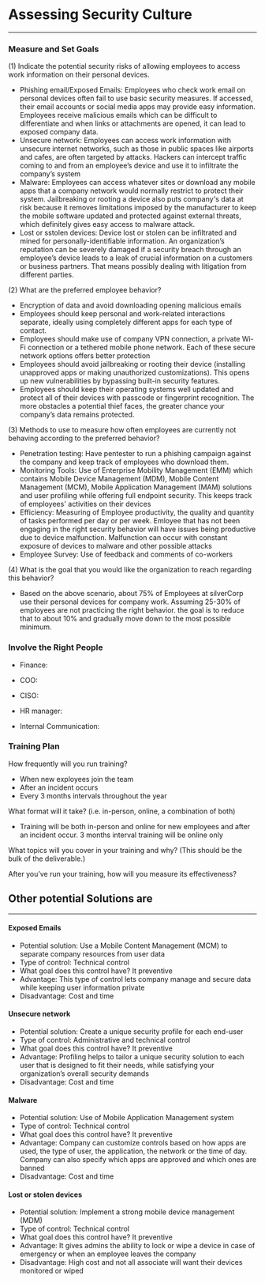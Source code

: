 # Assessing Security Culture
***
### Measure and Set Goals
(1) Indicate the potential security risks of allowing employees to access work information on their personal devices.
* Phishing email/Exposed Emails: Employees who check work email on personal devices often fail to use basic security measures. If accessed, their email accounts or social media apps may provide easy information. Employees receive malicious emails which can be difficult to differentiate and when links or attachments are opened, it can lead to exposed company data.
* Unsecure network: Employees can access work information with unsecure internet networks, such as those in public spaces like airports and cafes, are often targeted by attacks. Hackers can intercept traffic coming to and from an employee’s device and use it to infiltrate the company’s system
* Malware: Employees can access whatever sites or download any mobile apps that a company network would normally restrict to protect their system. Jailbreaking or rooting a device also puts company's data at risk because it removes limitations imposed by the manufacturer to keep the mobile software updated and protected against external threats, which definitely gives easy access to malware attack.
* Lost or sstolen devices: Device lost or stolen can be infiltrated and mined for personally-identifiable information. An organization’s reputation can be severely damaged if a security breach through an employee’s device leads to a leak of crucial information on a customers or business partners. That means possibly dealing with litigation from different parties.

(2) What are the preferred employee behavior?
* Encryption of data and avoid downloading opening malicious emails
* Employees should keep personal and work-related interactions separate, ideally using completely different apps for each type of contact.
* Employees should make use of company VPN connection, a private Wi-Fi connection or a tethered mobile phone network. Each of these secure network options offers better protection
* Employees should avoid jailbreaking or rooting their device (installing unapproved apps or making unauthorized customizations). This opens up new vulnerabilities by bypassing built-in security features.
* Employees should keep their operating systems well updated and protect all of their devices with passcode or fingerprint recognition. The more obstacles a potential thief faces, the greater chance your company’s data remains protected.

(3) Methods to use to measure how often employees are currently not behaving according to the preferred behavior?
* Penetration testing: Have pentester to run a phishing campaign against the company and keep track of employees who download them.
* Monitoring Tools: Use of Enterprise Mobility Management (EMM) which contains Mobile Device Management (MDM), Mobile Content Management (MCM), Mobile Application Management (MAM) solutions and user profiling while offering full endpoint security. This keeps track of employees' activities on their devices
* Efficiency: Measuring of Employee productivity, the quality and quantity of tasks performed per day or per week. Emloyee that has not been engaging in the right security behavior will have issues being productive due to device malfunction. Malfunction can occur with constant exposure of devices to malware and other possible attacks 
* Employee Survey: Use of feedback and comments of co-workers

(4) What is the goal that you would like the organization to reach regarding this behavior?
* Based on the above scenario, about 75% of Employees at silverCorp use their personal devices for company work. Assuming 25-30% of employees are not practicing the right behavior. the goal is to reduce that to about 10% and gradually move down to the most possible minimum.

###  Involve the Right People
* Finance:

* COO:

* CISO:

* HR manager:

* Internal Communication:


### Training Plan
How frequently will you run training? 
* When new exployees join the team
* After an incident occurs
* Every 3 months intervals throughout the year

What format will it take? (i.e. in-person, online, a combination of both)
* Training will be both in-person and online for new employees and after an incident occur. 3 months interval training will be online only 

What topics will you cover in your training and why? (This should be the bulk of the deliverable.)


After you’ve run your training, how will you measure its effectiveness?

## Other potential Solutions are
***
#### Exposed Emails
* Potential solution: Use a Mobile Content Management (MCM) to separate company resources from user data
* Type of control: Technical control 
* What goal does this control have? It preventive
* Advantage: This type of control lets company manage and secure data while keeping user information private
* Disadvantage: Cost and time

#### Unsecure network
* Potential solution: Create a unique security profile for each end-user
* Type of control: Administrative and technical control 
* What goal does this control have? It preventive
* Advantage:  Profiling helps to tailor a unique security solution to each user that is designed to fit their needs, while satisfying your organization’s overall security demands
* Disadvantage: Cost and time

#### Malware
* Potential solution: Use of Mobile Application Management system
* Type of control: Technical control 
* What goal does this control have? It preventive
* Advantage: Company can customize controls based on how apps are used, the type of user, the application, the network or the time of day. Company can also specify which apps are approved and which ones are banned
* Disadvantage: Cost and time

#### Lost or stolen devices
* Potential solution: Implement a strong mobile device management (MDM)
* Type of control: Technical control
* What goal does this control have? It preventive
* Advantage: It gives admins the ability to lock or wipe a device in case of emergency or when an employee leaves the company
* Disadvantage: High cost and not all associate will want their devices monitored or wiped
